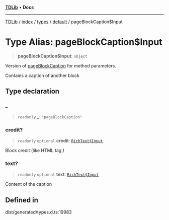 [**TDLib**](../../../../../../README.md) • **Docs**

***

[TDLib](../../../../../../modules.md) / [index](../../../../../README.md) / [types](../../../README.md) / [default](../README.md) / pageBlockCaption$Input

# Type Alias: pageBlockCaption$Input

> **pageBlockCaption$Input**: `object`

Version of [pageBlockCaption](pageBlockCaption.md) for method parameters.

Contains a caption of another block

## Type declaration

### \_

> `readonly` **\_**: `"pageBlockCaption"`

### credit?

> `readonly` `optional` **credit**: [`RichText$Input`](RichText$Input.md)

Block credit (like HTML tag <cite>)

### text?

> `readonly` `optional` **text**: [`RichText$Input`](RichText$Input.md)

Content of the caption

## Defined in

dist/generated/types.d.ts:19983
